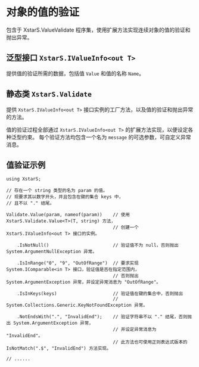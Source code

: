 ﻿# 对象的值的验证

包含于 XstarS.ValueValidate 程序集，使用扩展方法实现连续对象的值的验证和抛出异常。

## 泛型接口 `XstarS.IValueInfo<out T>`

提供值的验证所需的数据，包括值 `Value` 和值的名称 `Name`。

## 静态类 `XstarS.Validate`

提供 `XstarS.IValueInfo<out T>` 接口实例的工厂方法，以及值的验证和抛出异常的方法。

值的验证过程全部通过 `XstarS.IValueInfo<out T>` 的扩展方法实现，以便设定各种泛型约束。
每个验证方法均包含一个名为 `message` 的可选参数，可自定义异常消息。

## 值验证示例

``` CSharp
using XstarS;

// 存在一个 string 类型的名为 param 的值。
// 现要求其以数字开头，并且包含在键的集合 keys 中，
// 且不以 "." 结尾。

Validate.Value(param, nameof(param))    // 使用 XstarS.Validate.Value<T>(T, string) 方法，
                                        // 创建一个 XstarS.IValueInfo<out T> 接口的实例。

    .IsNotNull()                        // 验证值不为 null，否则抛出 System.ArgumentNullException 异常。

    .IsInRange("0", "9", "OutOfRange")  // 要求实现 System.IComparable<in T> 接口，验证值是否在指定范围内，
                                        // 否则抛出 System.ArgumentException 异常，并设定异常消息为 "OutOfRange"。

    .IsInKeys(keys)                     // 验证值在键的集合中，否则抛出
                                        // System.Collections.Generic.KeyNotFoundException 异常。

    .NotEndsWith(".", "InvalidEnd");    // 验证字符串不以 "." 结尾，否则抛出 System.ArgumentException 异常，
                                        // 并设定异常消息为 "InvalidEnd"。
                                        // 此方法也可使用正则表达式版本的 IsNotMatch(".$", "InvalidEnd") 方法实现。

// ......
```
